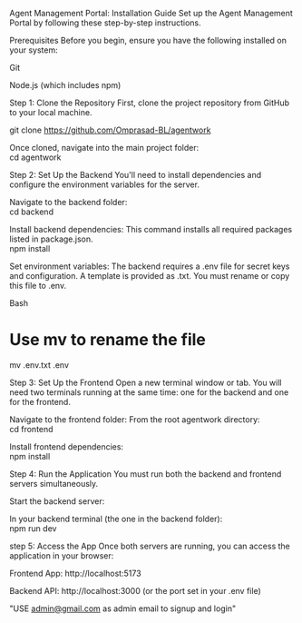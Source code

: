 
Agent Management Portal: Installation Guide
Set up the Agent Management Portal by following these step-by-step instructions.

Prerequisites
Before you begin, ensure you have the following installed on your system:

Git

Node.js (which includes npm)

Step 1: Clone the Repository
First, clone the project repository from GitHub to your local machine.

git clone https://github.com/Omprasad-BL/agentwork

Once cloned, navigate into the main project folder:  
cd agentwork

Step 2: Set Up the Backend
You'll need to install dependencies and configure the environment variables for the server.

Navigate to the backend folder:  
cd backend

Install backend dependencies: This command installs all required packages listed in package.json.  
npm install

Set environment variables: The backend requires a .env file for secret keys and configuration. A template is provided as .txt. You must rename or copy this file to .env.

Bash
# Use mv to rename the file
mv .env.txt .env

Step 3: Set Up the Frontend
Open a new terminal window or tab. You will need two terminals running at the same time: one for the backend and one for the frontend.

Navigate to the frontend folder: From the root agentwork directory:  
cd frontend

Install frontend dependencies:  
npm install

Step 4: Run the Application
You must run both the backend and frontend servers simultaneously.

Start the backend server:

In your backend terminal (the one in the backend folder):  
npm run dev

step 5: Access the App
Once both servers are running, you can access the application in your browser:

Frontend App: http://localhost:5173

Backend API: http://localhost:3000 (or the port set in your .env file)

"USE admin@gmail.com as admin email to signup and login"